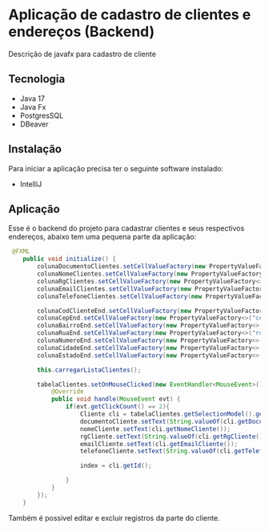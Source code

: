 # Aplicação de cadastro de clientes e endereços (Backend)
Descrição de javafx para cadastro de cliente
## Tecnologia
* Java 17
* Java Fx
* PostgresSQL
* DBeaver

## Instalação
Para iniciar a aplicação precisa ter o seguinte software instalado:
* IntelliJ

## Aplicação

Esse é o backend do projeto para cadastrar clientes e seus respectivos endereços, abaixo tem uma pequena parte da aplicação:
```Java
 @FXML
    public void initialize() {
        colunaDocumentoClientes.setCellValueFactory(new PropertyValueFactory<>("documentoCliente"));
        colunaNomeClientes.setCellValueFactory(new PropertyValueFactory<>("nomeCliente"));
        colunaRgClientes.setCellValueFactory(new PropertyValueFactory<>("rgCliente"));
        colunaEmailClientes.setCellValueFactory(new PropertyValueFactory<>("emailCliente"));
        colunaTelefoneClientes.setCellValueFactory(new PropertyValueFactory<>("telefoneCliente"));

        colunaCodClienteEnd.setCellValueFactory(new PropertyValueFactory<>("codigoClienteEnd"));
        colunaCepEnd.setCellValueFactory(new PropertyValueFactory<>("cepEnd"));
        colunaBairroEnd.setCellValueFactory(new PropertyValueFactory<>("bairroEnd"));
        colunaRuaEnd.setCellValueFactory(new PropertyValueFactory<>("ruaEnd"));
        colunaNumeroEnd.setCellValueFactory(new PropertyValueFactory<>("numeroEnd"));
        colunaCidadeEnd.setCellValueFactory(new PropertyValueFactory<>("cidadeEnd"));
        colunaEstadoEnd.setCellValueFactory(new PropertyValueFactory<>("estadoEnd"));

        this.carregarListaClientes();

        tabelaClientes.setOnMouseClicked(new EventHandler<MouseEvent>() {
            @Override
            public void handle(MouseEvent evt) {
                if(evt.getClickCount() == 2){
                    Cliente cli = tabelaClientes.getSelectionModel().getSelectedItem();
                    documentoCliente.setText(String.valueOf(cli.getDocumentoCliente()));
                    nomeCliente.setText(cli.getNomeCliente());
                    rgCliente.setText(String.valueOf(cli.getRgCliente()));
                    emailCliente.setText(cli.getEmailCliente());
                    telefoneCliente.setText(String.valueOf(cli.getTelefoneCliente()));

                    index = cli.getId();

                }
            }
        });
    }
```
Também é possivel editar e excluir registros da parte do cliente.